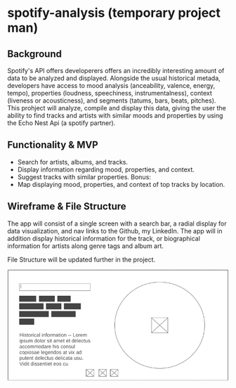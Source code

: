 # spotify-analysis (temporary project man)

## Background

Spotify's API offers developerers offers an incredibly interesting amount of data to be analyzed and displayed.
Alongside the usual historical metada, developers have access to mood analysis (anceability, valence, energy, tempo),
properties (loudness, speechiness, instrumentalness), context (liveness or acousticness), and 
segments (tatums, bars, beats, pitches). This prohject will analyze, compile and display this data, giving the user the ability
to find tracks and artists with similar moods and properties by using the Echo Nest Api (a spotify partner). 

## Functionality & MVP 

* Search for artists, albums, and tracks.
* Display information regarding mood, properties, and context. 
* Suggest tracks with similar properties. 
Bonus: 
* Map displaying mood, properties, and context of top tracks by location. 

## Wireframe & File Structure

The app will consist of a single screen with a search bar, a radial display for data visualization, and 
nav links to the Github, my LinkedIn. The app will in addition display historical information for the track, or biographical 
information for artists along genre tags and album art. 

File Structure will be updated further in the project. 

![wireframe](https://github.com/acuccu/spotify-analysis/blob/master/src/assets/Screen%20Shot%202020-03-01%20at%2010.54.43%20PM.png)

